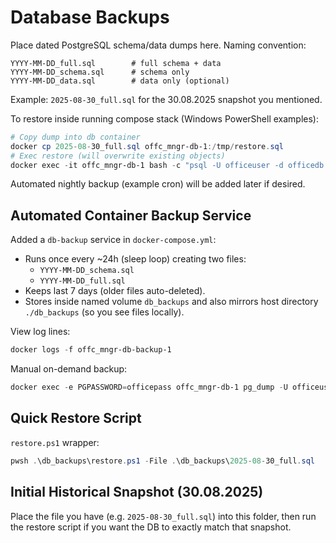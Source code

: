 # Database Backups

Place dated PostgreSQL schema/data dumps here. Naming convention:

```
YYYY-MM-DD_full.sql        # full schema + data
YYYY-MM-DD_schema.sql      # schema only
YYYY-MM-DD_data.sql        # data only (optional)
```

Example: `2025-08-30_full.sql` for the 30.08.2025 snapshot you mentioned.

To restore inside running compose stack (Windows PowerShell examples):

```powershell
# Copy dump into db container
docker cp 2025-08-30_full.sql offc_mngr-db-1:/tmp/restore.sql
# Exec restore (will overwrite existing objects)
docker exec -it offc_mngr-db-1 bash -c "psql -U officeuser -d officedb -f /tmp/restore.sql"
```

Automated nightly backup (example cron) will be added later if desired.

## Automated Container Backup Service

Added a `db-backup` service in `docker-compose.yml`:

- Runs once every ~24h (sleep loop) creating two files:
	- `YYYY-MM-DD_schema.sql`
	- `YYYY-MM-DD_full.sql`
- Keeps last 7 days (older files auto-deleted).
- Stores inside named volume `db_backups` and also mirrors host directory `./db_backups` (so you see files locally).

View log lines:
```powershell
docker logs -f offc_mngr-db-backup-1
```

Manual on-demand backup:
```powershell
docker exec -e PGPASSWORD=officepass offc_mngr-db-1 pg_dump -U officeuser -d officedb > .\db_backups\manual_$(Get-Date -Format 'yyyy-MM-dd_HH-mm')_full.sql
```

## Quick Restore Script

`restore.ps1` wrapper:
```powershell
pwsh .\db_backups\restore.ps1 -File .\db_backups\2025-08-30_full.sql
```

## Initial Historical Snapshot (30.08.2025)

Place the file you have (e.g. `2025-08-30_full.sql`) into this folder, then run the restore script if you want the DB to exactly match that snapshot.

